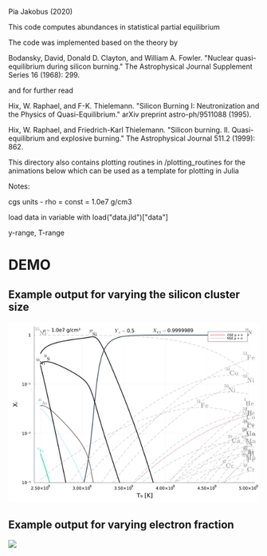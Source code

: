 Pia Jakobus (2020) 

This code computes abundances in statistical partial equilibrium

The code was implemented based on the theory by  

Bodansky, David, Donald D. Clayton, and William A. Fowler. "Nuclear quasi-equilibrium during silicon burning." The Astrophysical Journal Supplement Series 16 (1968): 299. 

and for further read 

Hix, W. Raphael, and F-K. Thielemann. "Silicon Burning I: Neutronization and the Physics of Quasi-Equilibrium." arXiv preprint astro-ph/9511088 (1995).

Hix, W. Raphael, and Friedrich-Karl Thielemann. "Silicon burning. II. Quasi-equilibrium and explosive burning." The Astrophysical Journal 511.2 (1999): 862.

This directory also contains plotting routines in /plotting_routines for the animations below which can be used as a template for plotting in Julia 
 
Notes:

cgs units - rho = const = 1.0e7 g/cm3

load data in variable with load("data.jld")["data"]

y-range, T-range

# DEMO
## Example output for varying the silicon cluster size
![](demo/demo1.gif)
## Example output for varying electron fraction 
![](demo/demo2.gif)


